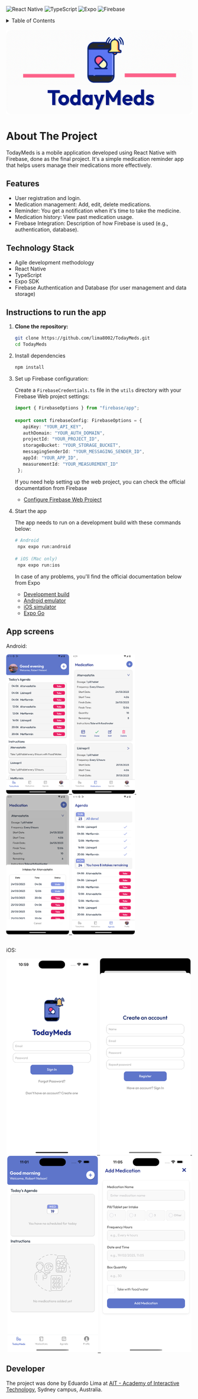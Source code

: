 <!-- BUILT WITH -->

![React Native](https://img.shields.io/badge/React%20Native-20232A?style=for-the-badge&logo=react&logoColor=61DAFB)
![TypeScript](https://img.shields.io/badge/TypeScript-007ACC?style=for-the-badge&logo=typescript&logoColor=white)
![Expo](https://img.shields.io/badge/Expo-1B1F23?style=for-the-badge&logo=expo&logoColor=white)
![Firebase](https://img.shields.io/badge/Firebase-FFCA28?style=for-the-badge&logo=firebase&logoColor=white)

<!-- TABLE OF CONTENTS -->
<details>
  <summary>Table of Contents</summary>
  <ol>
    <li><a href="#about-the-project">About The Project</a></li>
    <li><a href="#features">Features</a></li>
    <li><a href="#technology-stack">Technology Stack</a></li>
    <li><a href="#instructions-to-run-the-app">Instructions to run the app</a></li>
    <li><a href="#app-screens">App screens</a></li>
    <li><a href="#developer">Developer</a></li>
  </ol>
</details>

<!-- PROJECT LOGO -->
<br />
<div align="center" >
   <a href="#todaymeds">
       <img src="assets/images/main-logo.png" alt="Logo" width="529" height="228">
   </a>
</div>

# About The Project

TodayMeds is a mobile application developed using React Native with Firebase, done as the final project. It's a simple medication reminder app that helps users manage their medications more effectively. 

## Features

- User registration and login.
- Medication management: Add, edit, delete medications.
- Reminder: You get a notification when it's time to take the medicine.
- Medication history: View past medication usage.
- Firebase Integration: Description of how Firebase is used (e.g., authentication, database).

## Technology Stack

- Agile development methodology
- React Native
- TypeScript
- Expo SDK
- Firebase Authentication and Database (for user management and data storage)

## Instructions to run the app

1. **Clone the repository:**
   ```bash
   git clone https://github.com/lima8002/TodayMeds.git
   cd TodayMeds
   ```

2. Install dependencies

   ```bash
   npm install
   ```

3. Set up Firebase configuration:

   Create a ``FirebaseCredentials.ts`` file in the ``utils`` directory with your Firebase Web project settings:
   ```typescript
   import { FirebaseOptions } from "firebase/app";

   export const firebaseConfig: FirebaseOptions = {
      apiKey: "YOUR_API_KEY",
      authDomain: "YOUR_AUTH_DOMAIN",
      projectId: "YOUR_PROJECT_ID",
      storageBucket: "YOUR_STORAGE_BUCKET",
      messagingSenderId: "YOUR_MESSAGING_SENDER_ID",
      appId: "YOUR_APP_ID",
      measurementId: "YOUR_MEASUREMENT_ID"
    };
   ```
   If you need help setting up the web project, you can check the official documentation from Firebase

   - [Configure Firebase Web Project](https://firebase.google.com/docs/web/setup)

   
5. Start the app

   The app needs to run on a development build with these commands below:
   ```bash
   # Android
    npx expo run:android
   
   # iOS (Mac only)
    npx expo run:ios
   ```

   In case of any problems, you'll find the official documentation below from Expo
   
   - [Development build](https://docs.expo.dev/develop/development-builds/introduction/)
   - [Android emulator](https://docs.expo.dev/workflow/android-studio-emulator/)
   - [iOS simulator](https://docs.expo.dev/workflow/ios-simulator/)
   - [Expo Go](https://expo.dev/go)

## App screens

Android:
<div align="text-align: justify;"  >
   <a href="#todaymeds">
     <img src="assets/images/ssa1.png" alt="Logo" width="170" height="377" />&nbsp;
     <img src="assets/images/ssa2.png" alt="Logo" width="170" height="377" />&nbsp;
     <img src="assets/images/ssa3.png" alt="Logo" width="170" height="377" />&nbsp;
     <img src="assets/images/ssa4.png" alt="Logo" width="170" height="377" />
   </a>
</div>
<br/>

<p align="center">

</p>


iOS:
<div align="center" >
   <a href="#todaymeds">
     <img src="assets/images/ssi1.png" alt="Logo" width="245" height="531" />&nbsp;
     <img src="assets/images/ssi2.png" alt="Logo" width="245" height="531" />&nbsp;
     <img src="assets/images/ssi3.png" alt="Logo" width="245" height="531" />&nbsp;
     <img src="assets/images/ssi4.png" alt="Logo" width="245" height="531" />
   </a>
</div>

## Developer

The project was done by Eduardo Lima at [AIT - Academy of Interactive Technology](https://ait.edu.au/), Sydney campus, Australia.

<br/>
